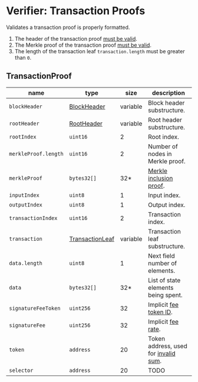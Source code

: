 Verifier: Transaction Proofs
===

Validates a transaction proof is properly formatted.

1. The header of the transaction proof [must be valid](./Block%20Header.md).
1. The Merkle proof of the transaction proof [must be valid](./Merkle%20Proof.md).
1. The length of the transaction leaf `transaction.length` must be greater than `0`.

TransactionProof
---

| name                 | type                                                           | size     | description                                                              |
| -------------------- | -------------------------------------------------------------- | -------- | ------------------------------------------------------------------------ |
| `blockHeader`        | [BlockHeader](../1.%20Data%20Structures/Blocks.md)             | variable | Block header substructure.                                               |
| `rootHeader`         | [RootHeader](../1.%20Data%20Structures/Roots.md)               | variable | Root header substructure.                                                |
| `rootIndex`          | `uint16`                                                       | 2        | Root index.                                                              |
| `merkleProof.length` | `uint16`                                                       | 2        | Number of nodes in Merkle proof.                                         |
| `merkleProof`        | `bytes32[]`                                                    | 32*      | [Merkle inclusion proof](./Merkle%20Proof.md).                           |
| `inputIndex`         | `uint8`                                                        | 1        | Input index.                                                             |
| `outputIndex`        | `uint8`                                                        | 1        | Output index.                                                            |
| `transactionIndex`   | `uint16`                                                       | 2        | Transaction index.                                                       |
| `transaction`        | [TransactionLeaf](./../1.%20Data%20Structures/Transactions.md) | variable | Transaction leaf substructure.                                           |
| `data.length`        | `uint8`                                                        | 1        | Next field number of elements.                                           |
| `data`               | `bytes32[]`                                                    | 32*      | List of state elements being spent.                                      |
| `signatureFeeToken`  | `uint256`                                                      | 32       | Implicit [fee token ID](../1.%20Data%20Structures/Roots.md).             |
| `signatureFee`       | `uint256`                                                      | 32       | Implicit [fee rate](./../1.%20Data%20Structures/Roots.md).               |
| `token`              | `address`                                                      | 20       | Token address, used for [invalid sum](../3.%20Provers/Invalid%20Sum.md). |
| `selector`           | `address`                                                      | 20       | TODO                                                                     |
